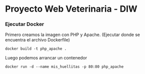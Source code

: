 # Proyecto Web Veterinaria - DIW

### Ejecutar Docker

Primero creamos la imagen con PHP y Apache. (Ejecutar donde se encuentra el archivo Dockerfile)

`docker build -t php_apache .`

Luego podemos arrancar un contenedor

`docker run -d --name mis_huellitas -p 80:80 php_apache`

